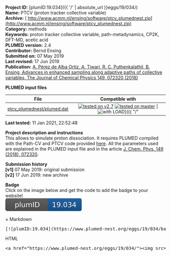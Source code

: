 **Project ID:** [plumID:19.034]({{ '/' | absolute_url }}eggs/19/034/)  
**Name:**  PTCV (proton tracker collective variable)  
**Archive:** [ http://www.acmm.nl/ensing/software/ptcv_plumednest.zip](http://www.acmm.nl/ensing/software/ptcv_plumednest.zip)  
**Category:**  methods  
**Keywords:**  proton tracker collective variable, path-metadynamics, CP2K, DFT-MD, acetic acid  
**PLUMED version:**  2.4  
**Contributor:**  Bernd Ensing  
**Submitted on:** 07 May 2019  
**Last revised:** 17 Jun 2019  
**Publication:** [A. Pérez de Alba Ortíz, A. Tiwari, R. C. Puthenkalathil, B. Ensing, Advances in enhanced sampling along adaptive paths of collective variables, The Journal of Chemical Physics 149, 072320 (2018)](http://dx.doi.org/10.1063/1.5027392)  
  
**PLUMED input files**  
  
| File     | Compatible with |  
|:--------:|:--------:|  
| [ptcv_plumednest/plumed.dat](./data/ptcv_plumednest/plumed.dat.md) |  [![tested on v2.7](https://img.shields.io/badge/v2.7-passing-green.svg)](data/ptcv_plumednest/plumed.dat.plumed.stderr) [![tested on master](https://img.shields.io/badge/master-passing-green.svg)](data/ptcv_plumednest/plumed.dat.plumed_master.stderr) [![with LOAD](https://img.shields.io/badge/with-LOAD-yellow.svg)]({{ "/" | absolute_url }}badges) |  
  
**Last tested:**  11 Jan 2021, 22:52:48
  
**Project description and instructions**  
This allows to simulate proton dissociation. It requires PLUMED compiled with the Path-CV and PTCV code provided [here](http://www.acmm.nl/ensing/software/index.html). All the parameters used are explained in the PLUMED input file and in the article [J. Chem. Phys. 149 (2018), 072320](https://aip.scitation.org/doi/10.1063/1.5027392).

  
**Submission history**  
**[v1]** 07 May 2019: original submission  
**[v2]** 17 Jun 2019: new archive  
  
**Badge**  
Click on the image below and get the code to add the badge to your website!  
<img src="./badge.svg" alt="plumeDnest:19.034" id="myBtn" class="badge">
<div id="myModal" class="modal">
  <div class="modal-content">
    <span class="close">&times;</span>
    Markdown<pre>[![plumID:19.034](https://www.plumed-nest.org/eggs/19/034/badge.svg)](https://www.plumed-nest.org/eggs/19/034/)</pre>
    HTML<pre>&lt;a href="https://www.plumed-nest.org/eggs/19/034/"&gt;&lt;img src="https://www.plumed-nest.org/eggs/19/034/badge.svg" alt="plumID:19.034"&gt;&lt;/a&gt;</pre>
  </div>
</div>
